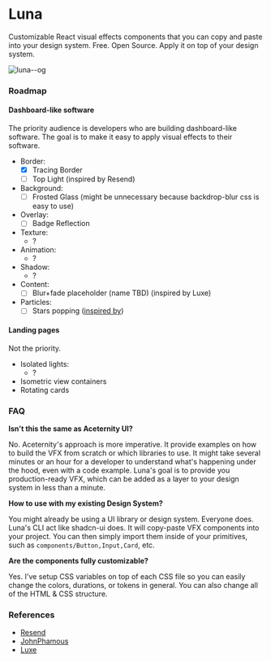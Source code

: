 # Luna

Customizable React visual effects components that you can copy and paste into your design system. Free. Open Source. Apply it on top of your design system.

![luna--og](https://github.com/guilhermerodz/luna/assets/10366880/f1a5e69e-a9b4-4c34-b57e-bc40f7d284f9)

### Roadmap

#### Dashboard-like software

The priority audience is developers who are building dashboard-like software. The goal is to make it easy to apply visual effects to their software.

- Border:
  - [x] Tracing Border
  - [ ] Top Light (inspired by Resend)
- Background:
  - [ ] Frosted Glass (might be unnecessary because backdrop-blur css is easy to use)
- Overlay:
  - [ ] Badge Reflection
- Texture:
  - ?
- Animation:
  - ?
- Shadow:
  - ?
- Content:
  - [ ] Blur+fade placeholder (name TBD) (inspired by Luxe)
- Particles:
  - [ ] Stars popping ([inspired by](https://twitter.com/i/bookmarks/all?post_id=1716503550392697232))

#### Landing pages

Not the priority.

- Isolated lights:
  - ?
- Isometric view containers
- Rotating cards

### FAQ

**Isn't this the same as Aceternity UI?**

No. Aceternity's approach is more imperative. It provide examples on how to build the VFX from scratch or which libraries to use.
It might take several minutes or an hour for a developer to understand what's happening under the hood, even with a code example.
Luna's goal is to provide you production-ready VFX, which can be added as a layer to your design system in less than a minute.

**How to use with my existing Design System?**

You might already be using a UI library or design system. Everyone does.
Luna's CLI act like shadcn-ui does. It will copy-paste VFX components into your project. You can then simply import them inside of your primitives, such as `components/Button,Input,Card`, etc.

**Are the components fully customizable?**

Yes. I've setup CSS variables on top of each CSS file so you can easily change the colors, durations, or tokens in general. You can also change all of the HTML & CSS structure.

### References

- [Resend](https://resend.com)
- [JohnPhamous](https://twitter.com/JohnPhamous)
- [Luxe](https://luxe.guhrodrigues.com)
